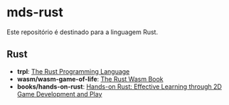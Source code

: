 # mds-rust

Este repositório é destinado para a linguagem Rust.

## Rust

- **trpl**: [The Rust Programming Language](https://doc.rust-lang.org/stable/book/ 'The Rust Programming Language')
- **wasm/wasm-game-of-life**: [The Rust Wasm Book](https://rustwasm.github.io/docs/book/ 'The Rust Wasm Book')
- **books/hands-on-rust**: [Hands-on Rust: Effective Learning through 2D Game Development and Play](https://pragprog.com/titles/hwrust/hands-on-rust/ 'Hands-on Rust: Effective Learning through 2D Game Development and Play')

